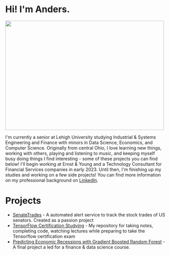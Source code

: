 # Hi! I'm Anders. #

<img src="res/headshot.jpg" height=345 width=500>

<p>
    I'm currently a senior at Lehigh University studying Industrial & Systems Engineering and Finance with minors in Data Science, Economics, and Computer Science. Originally from central Ohio, I love learning new things, working with others, playing and listening to music, and keeping myself busy doing things I find interesting - some of these projects you can find below! I'll begin working at Ernst & Young and a Technology Consultant for Financial Services companies in early 2023. Until then, I'm finishing up my studies and working on a few side projects! You can find more information on my professional background on <a href="https://www.linkedin.com/in/anders-seline/">LinkedIn</a>.
</p>

# Projects #

<ul>
    <li><a href="https://github.com/SenateTrades/SenateTrades">SenateTrades</a> - A automated alert service to track the stock trades of US senators. Created as a passion project</li>
    <li><a href="https://github.com/anderseline/TensorFlowLearning">TensorFlow Certification Studying</a> - My repository for taking notes, completing code, watching lectures while preparing to take the Tensorflow certification exam</li>
    <li><a href="https://github.com/anderseline/MLRecessionIndication">Predicting Economic Recessions with Gradient Boosted Random Forest</a> - A final project a led for a finance & data science course.</li>
</ul>